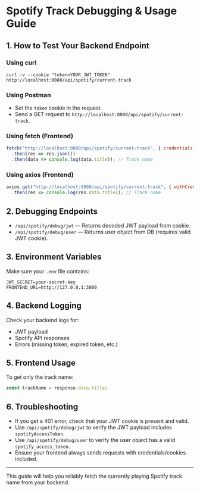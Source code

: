 # Spotify Track Debugging & Usage Guide

## 1. How to Test Your Backend Endpoint

### Using curl

```
curl -v --cookie "token=YOUR_JWT_TOKEN" http://localhost:8080/api/spotify/current-track
```

### Using Postman
- Set the `token` cookie in the request.
- Send a GET request to `http://localhost:8080/api/spotify/current-track`.

### Using fetch (Frontend)
```js
fetch("http://localhost:8080/api/spotify/current-track", { credentials: "include" })
  .then(res => res.json())
  .then(data => console.log(data.title)); // Track name
```

### Using axios (Frontend)
```js
axios.get("http://localhost:8080/api/spotify/current-track", { withCredentials: true })
  .then(res => console.log(res.data.title)); // Track name
```

## 2. Debugging Endpoints

- `/api/spotify/debug/jwt` — Returns decoded JWT payload from cookie.
- `/api/spotify/debug/user` — Returns user object from DB (requires valid JWT cookie).

## 3. Environment Variables

Make sure your `.env` file contains:
```
JWT_SECRET=your-secret-key
FRONTEND_URL=http://127.0.0.1:3000
```

## 4. Backend Logging

Check your backend logs for:
- JWT payload
- Spotify API responses
- Errors (missing token, expired token, etc.)

## 5. Frontend Usage

To get only the track name:
```js
const trackName = response.data.title;
```

## 6. Troubleshooting
- If you get a 401 error, check that your JWT cookie is present and valid.
- Use `/api/spotify/debug/jwt` to verify the JWT payload includes `spotifyAccessToken`.
- Use `/api/spotify/debug/user` to verify the user object has a valid `spotify_access_token`.
- Ensure your frontend always sends requests with credentials/cookies included.

---
This guide will help you reliably fetch the currently playing Spotify track name from your backend.
